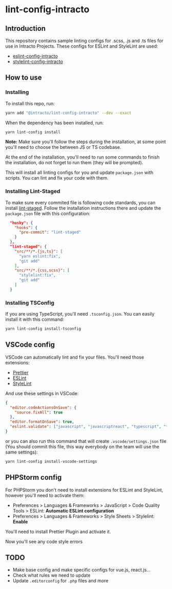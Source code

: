 # lint-config-intracto

## Introduction

This repository contains sample linting configs for .scss, .js and .ts files for use in Intracto Projects.
These configs for ESLint and StyleLint are used:

- [eslint-config-intracto](https://www.npmjs.com/package/@intracto/eslint-config-intracto)
- [stylelint-config-intracto](https://www.npmjs.com/package/@intracto/stylelint-config-intracto)

## How to use

### Installing

To install this repo, run:

```bash
yarn add "@intracto/lint-config-intracto" --dev --exact
```

When the dependency has been installed, run:

```bash
yarn lint-config install
```

**Note:** Make sure you'll follow the steps during the installation, at some point you'll need to choose the between JS or TS codebase.

At the end of the installation, you'll need to run some commands to finish the installation, do not forget to run them (they will be prompted).

This will install all linting configs for you and update `package.json` with scripts. You can lint and fix your code with them.

### Installing Lint-Staged

To make sure every commited file is following code standards, you can install [lint-staged](https://github.com/okonet/lint-staged). Follow the installation instructions there and update the `package.json` file with this configuration:

```json
  "husky": {
    "hooks": {
      "pre-commit": "lint-staged"
    }
  },
  "lint-staged": {
    "src/**/*.{js,ts}": [
      "yarn eslint:fix",
      "git add"
    ],
    "src/**/*.{css,scss}": [
      "stylelint:fix",
      "git add"
    ]
  }
```

### Installing TSConfig

If you are using TypeScript, you'll need `.tsconfig.json`. You can easily install it with this command:

```bash
yarn lint-config install-tsconfig
```

## VSCode config

VSCode can automatically lint and fix your files. You'll need those extensions:

- [Prettier](https://marketplace.visualstudio.com/items?itemName=esbenp.prettier-vscode)
- [ESLint](https://marketplace.visualstudio.com/items?itemName=dbaeumer.vscode-eslint)
- [StyleLint](https://github.com/thibaudcolas/vscode-stylelint)

And use these settings in VSCode:

```json
{
  "editor.codeActionsOnSave": {
    "source.fixAll": true
  },
  "editor.formatOnSave": true,
  "eslint.validate": ["javascript", "javascriptreact", "typescript", "typescriptreact"]
}
```

or you can also run this command that will create `.vscode/settings.json` file (You should commit this file, this way everybody on the team will use the same settings):

```bash
yarn lint-config install-vscode-settings
```

## PHPStorm config

For PHPStorm you don't need to install extensions for ESLint and StyleLint, however you'll need to activate them:

- Preferences > Languages & Frameworks > JavaScript > Code Quality Tools > ESLint: **Automatic ESLint configuration**
- Preferences > Languages & Frameworks > Style Sheets > Stylelint: **Enable**

You'll need to install Prettier Plugin and activate it.

Now you'll see any code style errors

## TODO

- Make base config and make specific configs for vue.js, react.js...
- Check what rules we need to update
- Update `.editorconfig` for `.php` files and more
